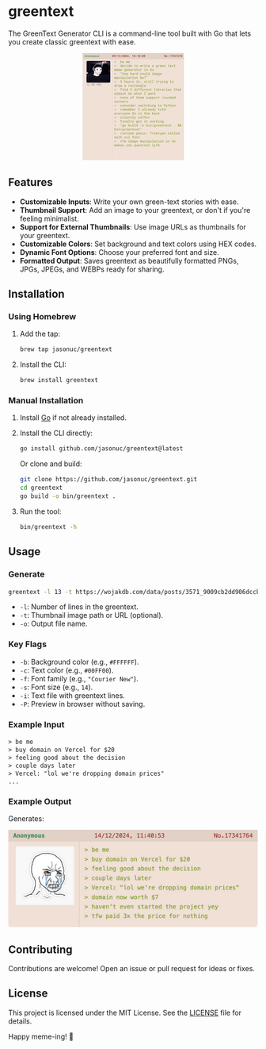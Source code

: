 # greentext

The GreenText Generator CLI is a command-line tool built with Go that lets you create classic greentext with ease.

<p align="center">
  <img src="example-sm.png" alt="Example">
</p>

## Features

- **Customizable Inputs**: Write your own green-text stories with ease.
- **Thumbnail Support**: Add an image to your greentext, or don't if you're feeling minimalist.
- **Support for External Thumbnails**: Use image URLs as thumbnails for your greentext.
- **Customizable Colors**: Set background and text colors using HEX codes.
- **Dynamic Font Options**: Choose your preferred font and size.
- **Formatted Output**: Saves greentext as beautifully formatted PNGs, JPGs, JPEGs, and WEBPs ready for sharing.

## Installation

### Using Homebrew

1. Add the tap:

   ```bash
   brew tap jasonuc/greentext
   ```

2. Install the CLI:

   ```bash
   brew install greentext
   ```

### Manual Installation

1. Install [Go](https://golang.org/dl/) if not already installed.
2. Install the CLI directly:

   ```bash
   go install github.com/jasonuc/greentext@latest
   ```

   Or clone and build:

   ```bash
   git clone https://github.com/jasonuc/greentext.git
   cd greentext
   go build -o bin/greentext .
   ```

3. Run the tool:

   ```bash
   bin/greentext -h
   ```

## Usage

### Generate

```bash
greentext -l 13 -t https://wojakdb.com/data/posts/3571_9009cb2dd906dccb.png -o example.png
```

- `-l`: Number of lines in the greentext.
- `-t`: Thumbnail image path or URL (optional).
- `-o`: Output file name.

### Key Flags

- `-b`: Background color (e.g., `#FFFFFF`).
- `-c`: Text color (e.g., `#00FF00`).
- `-f`: Font family (e.g., `"Courier New"`).
- `-s`: Font size (e.g., `14`).
- `-i`: Text file with greentext lines.
- `-P`: Preview in browser without saving.

### Example Input

```text
> be me
> buy domain on Vercel for $20
> feeling good about the decision
> couple days later
> Vercel: "lol we're dropping domain prices"
...
```

### Example Output

Generates:

![Example](example.png)

## Contributing

Contributions are welcome! Open an issue or pull request for ideas or fixes.

## License

This project is licensed under the MIT License. See the [LICENSE](LICENSE) file for details.

Happy meme-ing! 🚀
